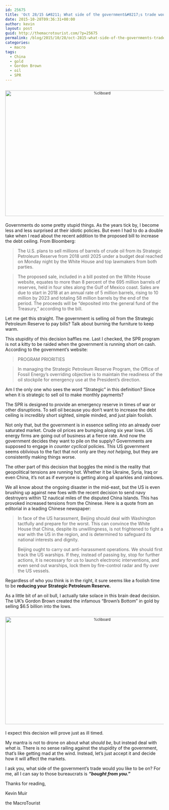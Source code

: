```yaml
---
id: 25675
title: 'Oct 28/15 &#8211; What side of the government&#8217;s trade would you like to be on?'
date: 2015-10-28T09:36:31+00:00
author: kevin
layout: post
guid: http://themacrotourist.com/?p=25675
permalink: /blog/2015/10/28/oct-2815-what-side-of-the-governments-trade-would-you-like-to-be-on/
categories:
  - macro
tags:
  - China
  - gold
  - Gordon Brown
  - oil
  - SPR
---
```

<div style="width: image width px; font-size: 80%; text-align: center;">
  <a href="http://themacrotourist.com/pictures/GovOct2815.png"><img class="size-full wp-image-14271" style="padding-top: 1.0em;padding-bottom: 0.5em;" alt="%cliboard" src="http://themacrotourist.com/pictures/GovOct2815.png" width="600" height="400" /></a>
</div>

Governments do some pretty stupid things. As the years tick by, I become less and less surprised at their idiotic policies. But even I had to do a double take when I read about the recent addition to the proposed bill to increase the debt ceiling. From Bloomberg:

> The U.S. plans to sell millions of barrels of crude oil from its Strategic Petroleum Reserve from 2018 until 2025 under a budget deal reached on Monday night by the White House and top lawmakers from both parties.
  
> The proposed sale, included in a bill posted on the White House website, equates to more than 8 percent of the 695 million barrels of reserves, held in four sites along the Gulf of Mexico coast. Sales are due to start in 2018 at an annual rate of 5 million barrels, rising to 10 million by 2023 and totaling 58 million barrels by the end of the period. The proceeds will be “deposited into the general fund of the Treasury,” according to the bill.

Let me get this straight. The government is selling oil from the Strategic Petroleum Reserve to pay bills? Talk about burning the furniture to keep warm. 

This stupidity of this decision baffles me. Last I checked, the SPR program is not a kitty to be raided when the government is running short on cash. According to the government&#8217;s website:

> PROGRAM PRIORITIES
  
> In managing the Strategic Petroleum Reserve Program, the Office of Fossil Energy&#8217;s overriding objective is to maintain the readiness of the oil stockpile for emergency use at the President&#8217;s direction.

Am I the only one who sees the word &#8220;Strategic&#8221; in this definition? Since when it is strategic to sell oil to make monthly payments? 

The SPR is designed to provide an emergency reserve in times of war or other disruptions. To sell oil because you don&#8217;t want to increase the debt ceiling is incredibly short sighted, simple minded, and just plain foolish. 

Not only that, but the government is in essence selling into an already over saturated market. Crude oil prices are bumping along six year lows. US energy firms are going out of business at a fierce rate. And now the government decides they want to pile on the supply? Governments are supposed to engage in _counter cyclical_ policies. This US government seems oblivious to the fact that not only are they _not helping_, but they are consistently making things worse.

The other part of this decision that boggles the mind is the reality that geopolitical tensions are running hot. Whether it be Ukraine, Syria, Iraq or even China, it&#8217;s not as if everyone is getting along all sparkles and rainbows. 

We all know about the ongoing disaster in the mid-east, but the US is even brushing up against new foes with the recent decision to send navy destroyers within 12 nautical miles of the disputed China Islands. This has provoked increased tensions from the Chinese. Here is a quote from an editorial in a leading Chinese newspaper:

> In face of the US harassment, Beijing should deal with Washington tactfully and prepare for the worst. This can convince the White House that China, despite its unwillingness, is not frightened to fight a war with the US in the region, and is determined to safeguard its national interests and dignity.
> 
> Beijing ought to carry out anti-harassment operations. We should first track the US warships. If they, instead of passing by, stop for further actions, it is necessary for us to launch electronic interventions, and even send out warships, lock them by fire-control radar and fly over the US vessels.

Regardless of who you think is in the right, it sure seems like a foolish time to be **reducing your Strategic Petroleum Reserve.** 

As a little bit of an oil bull, I actually take solace in this brain dead decision. The UK&#8217;s Gordon Brown created the infamous &#8220;Brown&#8217;s Bottom&#8221; in gold by selling $6.5 billion into the lows. 

<div style="width: image width px; font-size: 80%; text-align: center;">
  <a href="http://themacrotourist.com/pictures/GOLDOct2815.png"><img class="size-full wp-image-14271" style="padding-top: 1.0em;padding-bottom: 0.5em;" alt="%cliboard" src="http://themacrotourist.com/pictures/GOLDOct2815.png" width="600" height="342" /></a>
</div>

I expect this decision will prove just as ill timed. 

My mantra is not to drone on about what _should be_, but instead deal with _what is._ There is no sense railing against the stupidity of the government, that&#8217;s like getting mad at the wind. Instead, let&#8217;s just accept it and decide how it will affect the markets.

I ask you, what side of the government&#8217;s trade would you like to be on? For me, all I can say to those bureaucrats is **_&#8220;bought from you.&#8221;_**

Thanks for reading,
  
Kevin Muir
  
the MacroTourist